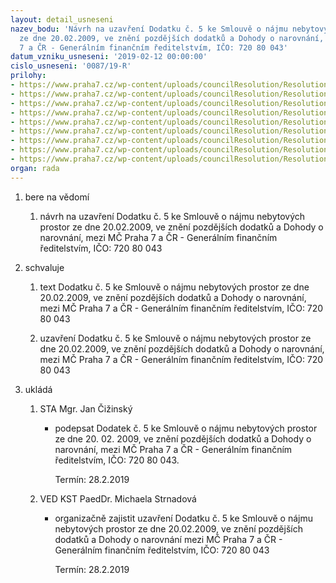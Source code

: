 ```yaml
---
layout: detail_usneseni
nazev_bodu: 'Návrh na uzavření Dodatku č. 5 ke Smlouvě o nájmu nebytových prostor
  ze dne 20.02.2009, ve znění pozdějších dodatků a Dohody o narovnání, mezi MČ Praha
  7 a ČR - Generálním finančním ředitelstvím, IČO: 720 80 043'
datum_vzniku_usneseni: '2019-02-12 00:00:00'
cislo_usneseni: '0087/19-R'
prilohy:
- https://www.praha7.cz/wp-content/uploads/councilResolution/Resolutions/30622/export/duvodova_zprava__GFR__najem_NBP_verejny1~430252.docx
- https://www.praha7.cz/wp-content/uploads/councilResolution/Resolutions/30622/export/NKJ_UMCP7_dodatek_5_v01_final_82_anonym~430251.doc
- https://www.praha7.cz/wp-content/uploads/councilResolution/Resolutions/30622/export/GFR_smlouvaonajmunebytovychprostor~430249.pdf
- https://www.praha7.cz/wp-content/uploads/councilResolution/Resolutions/30622/export/GFR_Dodatek_c1_k_najmu_nebytovych_prostor~430248.pdf
- https://www.praha7.cz/wp-content/uploads/councilResolution/Resolutions/30622/export/GFR_Dodatek_c2_k_najmu_nebytovych_prostor~430247.pdf
- https://www.praha7.cz/wp-content/uploads/councilResolution/Resolutions/30622/export/GFR_Dodatek_c3_k_najmu_nebytovych_prostor~430246.pdf
- https://www.praha7.cz/wp-content/uploads/councilResolution/Resolutions/30622/export/GFR_Dodatek_c4_k_najmu_nebytovych_prostor~430245.doc
- https://www.praha7.cz/wp-content/uploads/councilResolution/Resolutions/30622/export/GFR__dohoda_o_narovnani~430244.doc
- https://www.praha7.cz/wp-content/uploads/councilResolution/Resolutions/30622/export/export~430661.pdf
organ: rada
---
```

<ol class="urzList_view" id="urzList">
<li class="urzClass1" id=""><span name="1">bere na vědomí</span>
<ol class="urzOlClass decimal ">
<li class="urzClass2" style="TEXT-ALIGN: left" id=""><span><p>návrh na uzavření Dodatku č. 5 ke Smlouvě o nájmu nebytových prostor ze dne 20.02.2009, ve znění pozdějších dodatků a Dohody o narovnání, mezi MČ Praha 7 a ČR - Generálním finančním ředitelstvím, IČO: 720 80 043</p></span></li></ol></li>
<li class="urzClass1" id=""><span name="24">schvaluje</span>
<ol class="urzOlClass decimal ">
<li class="urzClass2" style="TEXT-ALIGN: left" id=""><span><p>text Dodatku č. 5 ke Smlouvě o nájmu nebytových prostor ze dne 20.02.2009, ve znění pozdějších dodatků a Dohody o narovnání, mezi MČ Praha 7 a ČR - Generálním finančním ředitelstvím, IČO: 720 80 043</p></span></li>
<li class="urzClass2" style="TEXT-ALIGN: left" id=""><span><p>uzavření Dodatku č. 5 ke Smlouvě o nájmu nebytových prostor ze dne 20.02.2009, ve znění pozdějších dodatků a Dohody o narovnání, mezi MČ Praha 7 a ČR - Generálním finančním ředitelstvím, IČO: 720 80 043</p></span></li></ol></li><li class="urzClass1" id="urzUkoly"><span name="1">ukládá</span><ol class="urzOlClass"><li class="urzClass2"><span><p>STA Mgr. Jan Čižinský</p></span><ul class="urzUlClass"><li class="urzClass3"><span><p>podepsat Dodatek č. 5 ke Smlouvě o nájmu nebytových prostor ze dne 20. 02. 2009, ve znění pozdějších dodatků a Dohody o narovnání, mezi MČ Praha 7 a ČR - Generálním finančním ředitelstvím, IČO: 720 80 043.</p></span><span class="urzUkolTermin">  Termín:&nbsp;28.2.2019</span></li></ul></li><li class="urzClass2"><span><p>VED KST PaedDr. Michaela Strnadová</p></span><ul class="urzUlClass"><li class="urzClass3"><span><p>organizačně zajistit uzavření Dodatku č. 5 ke Smlouvě o nájmu nebytových prostor ze dne 20.02.2009, ve znění pozdějších dodatků a Dohody o narovnání mezi MČ Praha 7 a ČR - Generálním finančním ředitelstvím, IČO: 720 80 043</p></span><span class="urzUkolTermin">  Termín:&nbsp;28.2.2019</span></li></ul></li></ol></li>
</ol>